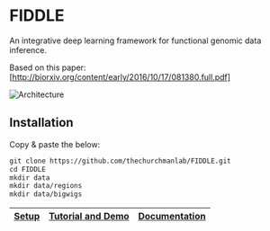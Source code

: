 # FIDDLE

An integrative deep learning framework for functional genomic data inference.

Based on this paper: [http://biorxiv.org/content/early/2016/10/17/081380.full.pdf]

<img src="https://cloud.githubusercontent.com/assets/25555398/22895505/c1247cc4-f1ea-11e6-85ef-0e81183a636d.png" title="Architecture" />

## Installation

Copy & paste the below:

```markdown
git clone https://github.com/thechurchmanlab/FIDDLE.git 
cd FIDDLE
mkdir data
mkdir data/regions
mkdir data/bigwigs
```

| **[Setup]** | **[Tutorial and Demo]** | **[Documentation]** |
|-------------|-------------------------|---------------------|

[Setup]: https://github.com/thechurchmanlab/FIDDLE/wiki/Setting-up-FIDDLE
[Tutorial and Demo]: https://github.com/thechurchmanlab/FIDDLE/wiki/Tutorial-and-Demo
[Documentation]: http://fiddle.readthedocs.io/en/latest/
